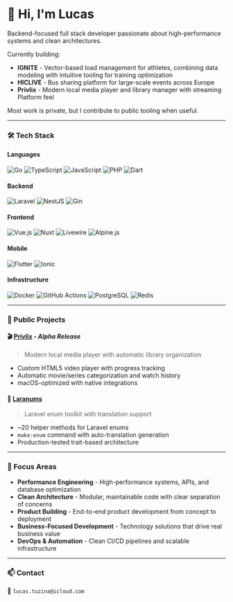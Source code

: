 # 👋 Hi, I'm Lucas

Backend-focused full stack developer passionate about high-performance systems and clean architectures.

Currently building:

- **IGNITE** - Vector-based load management for athletes, combining data modeling with intuitive tooling for training optimization
- **HICLIVE** - Bus sharing platform for large-scale events across Europe  
- **Privlix** - Modern local media player and library manager with streaming Platform feel

Most work is private, but I contribute to public tooling when useful.

---

### 🛠️ Tech Stack

#### Languages
![Go](https://img.shields.io/badge/Go-%2300ADD8.svg?style=flat&logo=go&logoColor=white)
![TypeScript](https://img.shields.io/badge/TypeScript-%23007ACC.svg?style=flat&logo=typescript&logoColor=white)
![JavaScript](https://img.shields.io/badge/JavaScript-%23F7DF1E.svg?style=flat&logo=javascript&logoColor=black)
![PHP](https://img.shields.io/badge/PHP-%23777BB4.svg?style=flat&logo=php&logoColor=white)
![Dart](https://img.shields.io/badge/Dart-%230175C2.svg?style=flat&logo=dart&logoColor=white)

#### Backend
![Laravel](https://img.shields.io/badge/Laravel-%23FF2D20.svg?style=flat&logo=laravel&logoColor=white)
![NestJS](https://img.shields.io/badge/NestJS-%23E0234E.svg?style=flat&logo=nestjs&logoColor=white) 
![Gin](https://img.shields.io/badge/Gin-%2300ADD8.svg?style=flat&logo=go&logoColor=white)

#### Frontend
![Vue.js](https://img.shields.io/badge/Vue.js-%2335495e.svg?style=flat&logo=vuedotjs&logoColor=%234FC08D)
![Nuxt](https://img.shields.io/badge/Nuxt-%2300DC82.svg?style=flat&logo=nuxtdotjs&logoColor=white)
![Livewire](https://img.shields.io/badge/Livewire-%23E74430.svg?style=flat&logo=laravel&logoColor=white)
![Alpine.js](https://img.shields.io/badge/Alpine.js-%233B8070.svg?style=flat&logo=alpinelinux&logoColor=white)

#### Mobile
![Flutter](https://img.shields.io/badge/Flutter-%2302569B.svg?style=flat&logo=flutter&logoColor=white)
![Ionic](https://img.shields.io/badge/Ionic-%2347A1F1.svg?style=flat&logo=ionic&logoColor=white)

#### Infrastructure
![Docker](https://img.shields.io/badge/Docker-%230db7ed.svg?style=flat&logo=docker&logoColor=white)
![GitHub Actions](https://img.shields.io/badge/GitHub_Actions-%232671E5.svg?style=flat&logo=githubactions&logoColor=white)
![PostgreSQL](https://img.shields.io/badge/PostgreSQL-%23336791.svg?style=flat&logo=postgresql&logoColor=white)
![Redis](https://img.shields.io/badge/Redis-%23DC382D.svg?style=flat&logo=redis&logoColor=white)

---

### 🚀 Public Projects

#### 🎬 [Privlix](https://github.com/LucasTuzina/privlix) - *Alpha Release*
> Modern local media player with automatic library organization

- Custom HTML5 video player with progress tracking
- Automatic movie/series categorization and watch history
- macOS-optimized with native integrations

#### 🧩 [Laranums](https://github.com/LucasTuzina/laranums)
> Laravel enum toolkit with translation support

- ~20 helper methods for Laravel enums
- `make:enum` command with auto-translation generation
- Production-tested trait-based architecture

---

### 🧠 Focus Areas

- **Performance Engineering** - High-performance systems, APIs, and database optimization
- **Clean Architecture** - Modular, maintainable code with clear separation of concerns  
- **Product Building** - End-to-end product development from concept to deployment
- **Business-Focused Development** - Technology solutions that drive real business value
- **DevOps & Automation** - Clean CI/CD pipelines and scalable infrastructure

---

### 📫 Contact

📨 `lucas.tuzina@icloud.com`
